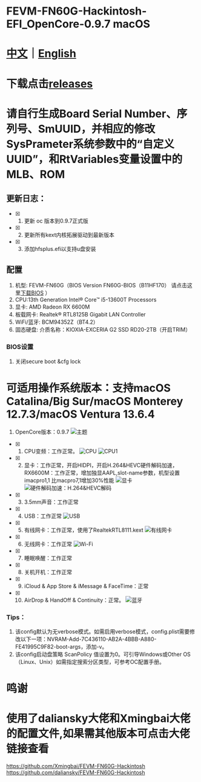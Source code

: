 # FEVM-FN60G-Hackintosh-EFI_OpenCore-0.9.7 macOS

# [中文](https://github.com/jhihhe/FEVM-FN60G-Hackintosh/blob/main/README.md)｜[English](https://github.com/jhihhe/FEVM-FN60G-Hackintosh/blob/main/README-EN.md)

# 下载点击[releases](https://github.com/jhihhe/FEVM-FN60G-Hackintosh/releases)

# 请自行生成Board Serial Number、序列号、SmUUID，并相应的修改SysPrameter系统参数中的“自定义UUID”，和RtVariables变量设置中的MLB、ROM

## 更新日志：
- [x] 1. 更新 oc 版本到0.9.7正式版
- [x] 2. 更新所有kext内核拓展驱动到最新版本
- [x] 3. 添加hfsplus.efi以支持u盘安装

## 配置
1. 机型: FEVM-FN60G（BIOS Version FN60G-BIOS（B11HF170） 请点击这里[下载BIOS](https://www.lanzouh.com/iHkix1mxk6yh) ）
1. CPU:13th Generation Intel® Core™ i5-13600T Processors
1. 显卡: AMD Radeon RX 6600M
1. 板载网卡: Realtek® RTL8125B Gigabit LAN Controller
1. WiFi/蓝牙: BCM94352Z（BT4.2）
1. 固态硬盘: 介质名称：KIOXIA-EXCERIA G2 SSD RD20-2TB（开启TRIM）

### BIOS设置
1. 关闭secure boot &cfg lock

# **可适用操作系统版本：支持macOS Catalina/Big Sur/macOS Monterey 12.7.3/macOS Ventura 13.6.4**
1. OpenCore版本：0.9.7
![主题](https://tva2.sinaimg.cn/large/cec1774cly8h1g75kzm0vj21hc0u0gmt.jpg)
- [x] 1. CPU变频：工作正常。 
![CPU](https://pic.imgdb.cn/item/65c0b97e9f345e8d033304b3.png)
![CPU1](https://pic.imgdb.cn/item/65c0b97e9f345e8d0333053c.png)
- [x] 2. 显卡：工作正常，开启HIDPI，开启H.264&HEVC硬件解码加速，RX6600M：工作正常，增加独显AAPL,slot-name参数，机型设置imacpro1,1 比macpro7,1增加30%性能
![显卡](https://pic.imgdb.cn/item/65c0bddf9f345e8d033f3cee.png)
![硬件解码加速：H.264&HEVC解码](https://pic.imgdb.cn/item/65c0be559f345e8d03407fce.png)
- [x] 3. 3.5mm声音：工作正常
- [x] 4. USB：工作正常
![USB](https://pic.imgdb.cn/item/65c0bee79f345e8d03421fdf.png)
- [x] 5. 有线网卡：工作正常，使用了RealtekRTL8111.kext
![有线网卡](https://pic.imgdb.cn/item/65c0b9789f345e8d0332f49a.png)
- [x] 6. 无线网卡：工作正常 
![Wi-Fi](https://pic.imgdb.cn/item/65c0b97d9f345e8d033301c5.png)
- [x] 7. 睡眠唤醒：工作正常 
- [x] 8. 关机开机：工作正常
- [x] 9. iCloud & App Store & iMessage & FaceTime：正常
- [x] 10. AirDrop & HandOff & Continuity：正常。
![蓝牙](https://pic.imgdb.cn/item/65c0b97d9f345e8d0333030a.png)

### Tips：

1. 该config默认为无verbose模式。如需启用verbose模式，config.plist需要修改以下一项：NVRAM-Add-7C436110-AB2A-4BBB-A880-FE41995C9F82-boot-args，添加-v。
1. 该config启动盘策略 ScanPolicy 值设置为0。可引导Windows或Other OS（Linux、Unix）如需指定搜索分区类型，可参考OC配置手册。

# 鸣谢 
# 使用了daliansky大佬和Xmingbai大佬的配置文件,如果需其他版本可点击大佬链接查看
https://github.com/Xmingbai/FEVM-FN60G-Hackintosh
https://github.com/daliansky/FEVM-FN60G-Hackintosh
